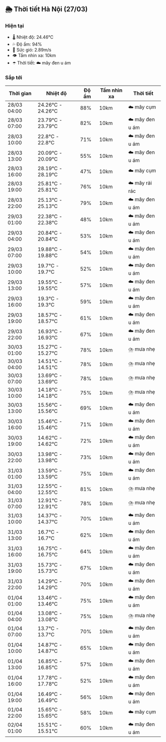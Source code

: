 ## 🌦️ Thời tiết Hà Nội (27/03)

### Hiện tại

- 🌡️ Nhiệt độ: 24.46℃
- 💦 Độ ẩm: 94%
- 💨 Sức gió: 2.89m/s
- 👁️ Tầm nhìn xa: 10km
- ☂️ Thời tiết: ☁️ mây đen u ám

### Sắp tới

| Thời gian | Nhiệt độ | Độ ẩm | Tầm nhìn xa | Thời tiết |
| --- | --- | --- | --- | --- |
| 28/03 04:00 | 24.26℃ - 24.26℃ | 88% | 10km | ☁️ mây cụm |
| 28/03 07:00 | 23.79℃ - 23.79℃ | 82% | 10km | ☁️ mây đen u ám |
| 28/03 10:00 | 22.8℃ - 22.8℃ | 71% | 10km | ☁️ mây đen u ám |
| 28/03 13:00 | 20.09℃ - 20.09℃ | 55% | 10km | ☁️ mây đen u ám |
| 28/03 16:00 | 28.19℃ - 28.19℃ | 47% | 10km | ☁️ mây cụm |
| 28/03 19:00 | 25.81℃ - 25.81℃ | 76% | 10km | ☁️ mây rải rác |
| 28/03 22:00 | 25.13℃ - 25.13℃ | 79% | 10km | ☁️ mây đen u ám |
| 29/03 01:00 | 22.38℃ - 22.38℃ | 48% | 10km | ☁️ mây đen u ám |
| 29/03 04:00 | 20.84℃ - 20.84℃ | 53% | 10km | ☁️ mây đen u ám |
| 29/03 07:00 | 19.88℃ - 19.88℃ | 54% | 10km | ☁️ mây đen u ám |
| 29/03 10:00 | 19.7℃ - 19.7℃ | 52% | 10km | ☁️ mây đen u ám |
| 29/03 13:00 | 19.55℃ - 19.55℃ | 57% | 10km | ☁️ mây đen u ám |
| 29/03 16:00 | 19.3℃ - 19.3℃ | 59% | 10km | ☁️ mây đen u ám |
| 29/03 19:00 | 18.57℃ - 18.57℃ | 61% | 10km | ☁️ mây đen u ám |
| 29/03 22:00 | 16.93℃ - 16.93℃ | 67% | 10km | ☁️ mây đen u ám |
| 30/03 01:00 | 15.27℃ - 15.27℃ | 78% | 10km | ⛈️ mưa nhẹ |
| 30/03 04:00 | 14.51℃ - 14.51℃ | 78% | 10km | ⛈️ mưa nhẹ |
| 30/03 07:00 | 13.69℃ - 13.69℃ | 78% | 10km | ⛈️ mưa nhẹ |
| 30/03 10:00 | 14.18℃ - 14.18℃ | 75% | 10km | ⛈️ mưa nhẹ |
| 30/03 13:00 | 15.56℃ - 15.56℃ | 69% | 10km | ☁️ mây đen u ám |
| 30/03 16:00 | 15.46℃ - 15.46℃ | 71% | 10km | ☁️ mây đen u ám |
| 30/03 19:00 | 14.62℃ - 14.62℃ | 72% | 10km | ☁️ mây đen u ám |
| 30/03 22:00 | 13.98℃ - 13.98℃ | 73% | 10km | ☁️ mây đen u ám |
| 31/03 01:00 | 13.59℃ - 13.59℃ | 75% | 10km | ☁️ mây đen u ám |
| 31/03 04:00 | 12.55℃ - 12.55℃ | 81% | 10km | ⛈️ mưa nhẹ |
| 31/03 07:00 | 12.91℃ - 12.91℃ | 78% | 10km | ⛈️ mưa nhẹ |
| 31/03 10:00 | 14.37℃ - 14.37℃ | 70% | 10km | ☁️ mây đen u ám |
| 31/03 13:00 | 16.7℃ - 16.7℃ | 62% | 10km | ☁️ mây đen u ám |
| 31/03 16:00 | 16.75℃ - 16.75℃ | 64% | 10km | ☁️ mây đen u ám |
| 31/03 19:00 | 15.73℃ - 15.73℃ | 67% | 10km | ☁️ mây đen u ám |
| 31/03 22:00 | 14.29℃ - 14.29℃ | 70% | 10km | ☁️ mây đen u ám |
| 01/04 01:00 | 13.46℃ - 13.46℃ | 75% | 10km | ☁️ mây đen u ám |
| 01/04 04:00 | 13.08℃ - 13.08℃ | 75% | 10km | ⛈️ mưa nhẹ |
| 01/04 07:00 | 13.7℃ - 13.7℃ | 70% | 10km | ☁️ mây đen u ám |
| 01/04 10:00 | 14.87℃ - 14.87℃ | 65% | 10km | ☁️ mây đen u ám |
| 01/04 13:00 | 16.85℃ - 16.85℃ | 57% | 10km | ☁️ mây đen u ám |
| 01/04 16:00 | 17.78℃ - 17.78℃ | 52% | 10km | ☁️ mây đen u ám |
| 01/04 19:00 | 16.49℃ - 16.49℃ | 56% | 10km | ☁️ mây đen u ám |
| 01/04 22:00 | 15.65℃ - 15.65℃ | 58% | 10km | ☁️ mây cụm |
| 02/04 01:00 | 15.51℃ - 15.51℃ | 60% | 10km | ☁️ mây đen u ám |
